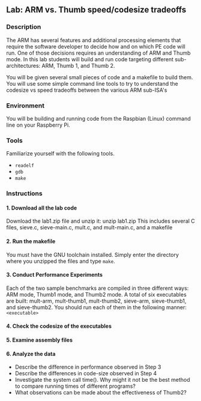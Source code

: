 ## Lab: ARM vs. Thumb speed/codesize tradeoffs

### Description
The ARM has several features and additional processing elements 
that require the software developer to decide how and on which
PE code will run.  One of those decisions requires an understanding of
ARM and Thumb mode.  In this lab students will build and run code
targeting different sub-architectures: ARM, Thumb 1, and Thumb 2.

You will be given several small pieces of code and a makefile to build
them.  You will use some simple command line tools to try to
understand  the codesize vs speed tradeoffs between the various
ARM sub-ISA's

### Environment

You will be building and running code from the Raspbian (Linux)
command line on your Raspberry Pi.

### Tools

Familiarize yourself with the following tools. 

  * `readelf`
  * `gdb`
  * `make`

### Instructions

#### 1. Download all the lab code 

Download the lab1.zip file and unzip it:
	unzip lab1.zip
This includes several C files, sieve.c, sieve-main.c, mult.c, and
	mult-main.c, and a makefile
	
#### 2. Run the makefile

You must have the GNU toolchain installed.  Simply enter the directory
where you unzipped the files and type `make`.

#### 3. Conduct Performance Experiments

Each of the two sample benchmarks are compiled in three different
ways:  ARM mode, Thumb1 mode, and Thumb2 mode.  A total of six
executables are built: mult-arm, mult-thumb1, mult-thumb2, sieve-arm,
sieve-thumb1, and sieve-thumb2.  You should run each of them in the
following manner:
`<executable> `

#### 4. Check the codesize of the executables


#### 5. Examine assembly files


#### 6. Analyze the data

* Describe the difference in performance observed in Step 3 
* Describe the differences in code-size observed in Step 4
* Investigate the system call time().  Why might it not be the best
method to compare running times of different programs?
* What observations can be made about the effectiveness of Thumb2?
